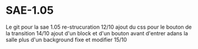 # SAE-1.05
Le git pour la sae 1.05
re-strucuration 12/10
ajout du css pour le bouton de la transition 14/10
ajout d'un block et d'un bouton avant d'entrer adans la salle plus d'un background fixe et modifier 15/10
